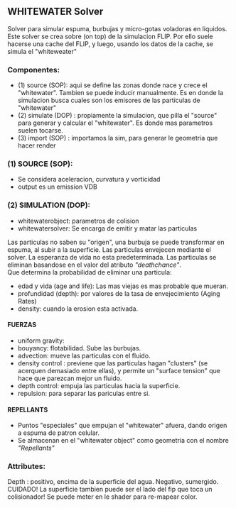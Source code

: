 ## WHITEWATER Solver  

Solver para simular espuma, burbujas y micro-gotas voladoras en liquidos.
Este solver se crea sobre (on top) de la simulacion FLIP. Por ello suele hacerse una cache del FLIP, y luego, usando los datos de la cache, se simula el "whiteweater"

### Componentes:   

- (1) source (SOP): aqui se define las zonas donde nace y crece el "whitewater". Tambien se puede inducir manualmente.  Es en donde la simulacion busca cuales son los emisores de las particulas de "whitewater" 
- (2) simulate (DOP) : propiamente la simulacion, que pilla el "source" para generar y calcular el "whitewater". Es donde mas parametros suelen tocarse.
- (3) import (SOP) : importamos la sim, para generar le geometria que hacer render   

### (1) SOURCE (SOP):   

- Se considera aceleracion, curvatura y vorticidad
- output es un emission VDB

### (2) SIMULATION (DOP):   

- whitewaterobject: parametros de colision
- whitewatersolver: Se encarga de emitir y matar las particulas   

Las particulas no saben su "origen", una burbuja se puede transformar en espuma, al subir a la superficie.
Las particulas envejecen mediante el solver. La esperanza de vida no esta predeterminada. Las particulas se eliminan basandose en el valor del atributo *"deathchance"*.    
Que determina la probabilidad de eliminar una particula:   
- edad y vida (age and life): Las mas viejas es mas probable que mueran.
- profundidad (depth): por valores de la tasa de envejecimiento (Aging Rates)
- density: cuando la erosion esta activada.

#### FUERZAS   
- uniform gravity:
- bouyancy: flotabilidad. Sube las burbujas.
- advection: mueve las particulas con el fluido.
- density control : previene que las particulas hagan "clusters" (se acerquen demasiado entre ellas), y permite un "surface tension" que hace que parezcan mejor un fluido.
- depth control: empuja las particulas hacia la superficie. 
- repulsion: para separar las pariculas  entre si.

#### REPELLANTS    
- Puntos "especiales" que empujan el "whitewater" afuera, dando origen a espuma de patron celular.    
- Se almacenan en el "whitewater object" como geometria con el nombre *"Repellants"*

### Attributes:   

Depth : positivo, encima de la superficie del agua. Negativo, sumergido. CUIDADO! La superficie tambien puede ser el lado del fip que toca un colisionador! Se puede meter en le shader para re-mapear color.
